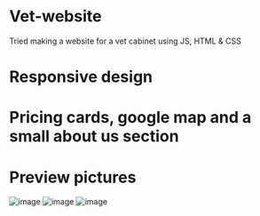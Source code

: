 # Vet-website
Tried making a website for a vet cabinet using JS, HTML & CSS

# Responsive design
# Pricing cards, google map and a small about us section

# Preview pictures
![image](https://user-images.githubusercontent.com/56379916/189101678-63df43dd-080f-4ef8-8fa2-193ec874f3da.png)
![image](https://user-images.githubusercontent.com/56379916/189101811-1187bdb8-ad57-489f-a5b6-c7ebe5cf55d0.png)
![image](https://user-images.githubusercontent.com/56379916/189101873-aee57019-a251-4fec-9c88-ecd7ee6a250d.png)
